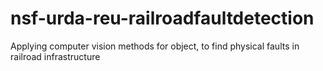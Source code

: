 # nsf-urda-reu-railroadfaultdetection
Applying computer vision methods for object, to find physical faults in railroad infrastructure

